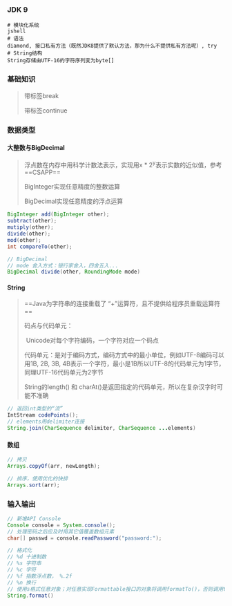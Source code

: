 ### JDK 9

``` properties
# 模块化系统
jshell
# 语法
diamond, 接口私有方法（既然JDK8提供了默认方法，那为什么不提供私有方法呢）, try
# String结构
String存储由UTF-16的字符序列变为byte[]
```



### 基础知识

> 带标签break
>
> 带标签continue





### 数据类型



#### 大整数与BigDecimal

> 浮点数在内存中用科学计数法表示，实现用x * 2<sup>y</sup>表示实数的近似值，参考==CSAPP==
>
> BigInteger实现任意精度的整数运算
>
> BigDecimal实现任意精度的浮点运算
>

``` java
BigInteger add(BigInteger other);
subtract(other);
mutiply(other);
divide(other);
mod(other);
int compareTo(other);

// BigDecimal
// mode 舍入方式：银行家舍入，四舍五入...
BigDecimal divide(other, RoundingMode mode)
```



#### String

> ==Java为字符串的连接重载了 “+”运算符，且不提供给程序员重载运算符==
>
> 码点与代码单元：
>
> ​	Unicode对每个字符编码，一个字符对应一个码点
>
> ​	代码单元：是对于编码方式，编码方式中的最小单位，例如UTF-8编码可以用1B, 2B, 3B, 4B表示一个字符，最小是1B所以UTF-8的代码单元为1字节，同理UTF-16代码单元为2字节
>
> 
>
> String的length() 和 charAt()是返回指定的代码单元，所以在复杂汉字时可能不准确
>

``` java
// 返回int类型的“流”
IntStream codePoints();
// elements用delimiter连接
String.join(CharSequence delimiter, CharSequence ...elements) 
```



#### 数组

``` java
// 拷贝
Arrays.copyOf(arr, newLength);

// 排序，使用优化的快排
Arrays.sort(arr);
```





### 输入输出

``` java
// 新增API Console
Console console = System.console();
// 处理密码之后应及时用其它值覆盖数组元素
char[] passwd = console.readPassword("password:");

// 格式化
// %d 十进制数
// %s 字符串
// %c 字符
// %f 指数浮点数， %.2f
// %n 换行
// 使用s格式任意对象；对任意实现Formattable接口的对象将调用formatTo()，否则调用toString()
String.format()
```


